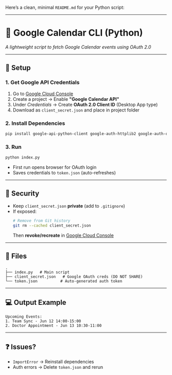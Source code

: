 Here’s a clean, minimal `README.md` for your Python script:

---

# 📅 Google Calendar CLI (Python)  
*A lightweight script to fetch Google Calendar events using OAuth 2.0*

---

## 🔧 Setup  
### 1. Get Google API Credentials  
1. Go to [Google Cloud Console](https://console.cloud.google.com/)  
2. Create a project → Enable **"Google Calendar API"**  
3. Under *Credentials* → Create **OAuth 2.0 Client ID** (Desktop App type)  
4. Download as `client_secret.json` and place in project folder  

### 2. Install Dependencies  
```bash
pip install google-api-python-client google-auth-httplib2 google-auth-oauthlib
```

### 3. Run  
```bash
python index.py
```
- First run opens browser for OAuth login  
- Saves credentials to `token.json` (auto-refreshes)  

---

## 🚨 Security  
- Keep `client_secret.json` **private** (add to `.gitignore`)  
- If exposed:  
  ```bash
  # Remove from Git history
  git rm --cached client_secret.json
  ```
  Then **revoke/recreate** in [Google Cloud Console](https://console.cloud.google.com/apis/credentials)  

---

## 📂 Files  
```
.
├── index.py   # Main script
├── client_secret.json   # Google OAuth creds (DO NOT SHARE)
└── token.json          # Auto-generated auth token
```

---

## 💻 Output Example  
```plaintext
Upcoming Events:
1. Team Sync - Jun 12 14:00-15:00
2. Doctor Appointment - Jun 13 10:30-11:00
```

---

## ❓ Issues?  
- `ImportError` → Reinstall dependencies  
- Auth errors → Delete `token.json` and rerun  



